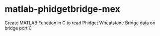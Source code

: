 # matlab-phidgetbridge-mex
Create MATLAB Function in C to read Phidget Wheatstone Bridge data on bridge port 0
